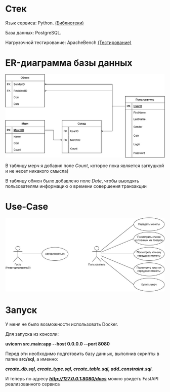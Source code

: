 # Стек
Язык сервиса: Python. [(Библиотеки)](requirements.txt)

База данных: PostgreSQL.

Нагрузочной тестирование: ApacheBench
[(Тестирование)](StressTesting.MD)

# ER-диаграмма базы данных
![Альтернативный текст](img/DB.jpg)

В таблицу мерч я добавил поле *Count*, которое пока является заглушкой и не несет никакого смысла)

В таблицу обмен было добавлено поле *Date*, чтобы выводять пользователям информацию о времени совершения транзакции

# Use-Case
![Альтернативный текст](img/Use-Case.jpg)



# Запуск
У меня не было возможности использовать Docker.

Для запуска из консоли:

**uvicorn src.main:app --host 0.0.0.0 --port 8080**

Перед эти необходимо подготовить базу данных, выполнив скрипты в папке **src/sql**, а именно:

***create_db.sql, create_type.sql, create_table.sql, add_constraint.sql***.

И теперь по адресу ***http://127.0.0.1:8080/docs*** можно увидеть FastAPI реализованного сервиса
